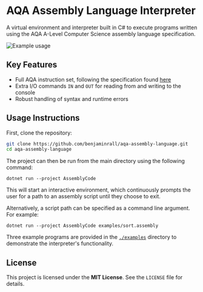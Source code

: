 # AQA Assembly Language Interpreter

A virtual environment and interpreter built in C# to execute programs written using the AQA A-Level Computer Science assembly language specification.

![Example usage](https://github.com/user-attachments/assets/f8c12cd0-5556-4f71-b20b-82a02ab3e2fb)

## Key Features
- Full AQA instruction set, following the specification found [here](https://pmt.physicsandmathstutor.com/download/Computer-Science/A-level/Past-Papers/AQA/AS-Paper-2/Assembly%20Language%20Instruction%20-%20Paper%202%20AQA%20Computer%20Science%20AS-level.pdf)
- Extra I/O commands `IN` and `OUT` for reading from and writing to the console
- Robust handling of syntax and runtime errors

## Usage Instructions

First, clone the repository:
```sh
git clone https://github.com/benjaminrall/aqa-assembly-language.git
cd aqa-assembly-language
```

The project can then be run from the main directory using the following command:
```
dotnet run --project AssemblyCode
```
This will start an interactive environment, which continuously prompts the user for a path to an assembly script until they choose to exit.

Alternatively, a script path can be specified as a command line argument. For example:
```
dotnet run --project AssemblyCode examples/sort.assembly
```

Three example programs are provided in the [`./examples`](./examples) directory to demonstrate the interpreter's functionality.

## License
This project is licensed under the **MIT License**. See the `LICENSE` file for details.
